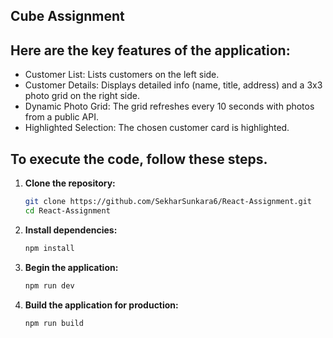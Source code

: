 ## Cube Assignment

## Here are the key features of the application:
- Customer List: Lists customers on the left side.
- Customer Details: Displays detailed info (name, title, address) and a 3x3 photo grid on the right side.
- Dynamic Photo Grid: The grid refreshes every 10 seconds with photos from a public API.
- Highlighted Selection: The chosen customer card is highlighted.

## To execute the code, follow these steps.

1. **Clone the repository:**
   ```bash
   git clone https://github.com/SekharSunkara6/React-Assignment.git
   cd React-Assignment
   ```

2. **Install dependencies:**
   ```bash
   npm install
   ```

3. **Begin the application:**
   ```bash
   npm run dev
   ```

4. **Build the application for production:**
   ```bash
   npm run build
   ```
